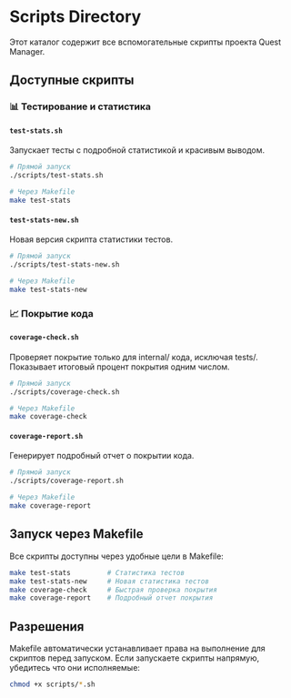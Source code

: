 # Scripts Directory

Этот каталог содержит все вспомогательные скрипты проекта Quest Manager.

## Доступные скрипты

### 📊 Тестирование и статистика

#### `test-stats.sh`
Запускает тесты с подробной статистикой и красивым выводом.
```bash
# Прямой запуск
./scripts/test-stats.sh

# Через Makefile
make test-stats
```

#### `test-stats-new.sh`
Новая версия скрипта статистики тестов.
```bash
# Прямой запуск
./scripts/test-stats-new.sh

# Через Makefile
make test-stats-new
```

### 📈 Покрытие кода

#### `coverage-check.sh`
Проверяет покрытие только для internal/ кода, исключая tests/.
Показывает итоговый процент покрытия одним числом.
```bash
# Прямой запуск
./scripts/coverage-check.sh

# Через Makefile
make coverage-check
```

#### `coverage-report.sh`
Генерирует подробный отчет о покрытии кода.
```bash
# Прямой запуск
./scripts/coverage-report.sh

# Через Makefile
make coverage-report
```

## Запуск через Makefile

Все скрипты доступны через удобные цели в Makefile:

```bash
make test-stats         # Статистика тестов
make test-stats-new     # Новая статистика тестов
make coverage-check     # Быстрая проверка покрытия
make coverage-report    # Подробный отчет покрытия
```

## Разрешения

Makefile автоматически устанавливает права на выполнение для скриптов перед запуском.
Если запускаете скрипты напрямую, убедитесь что они исполняемые:

```bash
chmod +x scripts/*.sh
```